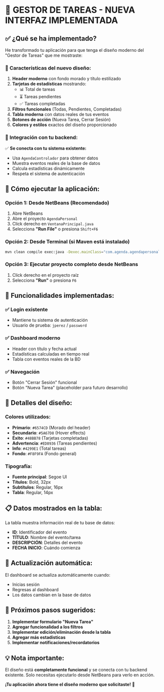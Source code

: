 # 🎯 **GESTOR DE TAREAS - NUEVA INTERFAZ IMPLEMENTADA**

## ✅ **¿Qué se ha implementado?**

He transformado tu aplicación para que tenga el diseño moderno del "Gestor de Tareas" que me mostraste:

### 🎨 **Características del nuevo diseño:**

1. **Header moderno** con fondo morado y título estilizado
2. **Tarjetas de estadísticas** mostrando:
   - 📊 Total de tareas
   - ⏳ Tareas pendientes  
   - ✅ Tareas completadas
3. **Filtros funcionales** (Todas, Pendientes, Completadas)
4. **Tabla moderna** con datos reales de tus eventos
5. **Botones de acción** (Nueva Tarea, Cerrar Sesión)
6. **Colores y estilos** exactos del diseño proporcionado

### 🔗 **Integración con tu backend:**

✅ **Se conecta con tu sistema existente:**
- Usa `AgendaControlador` para obtener datos
- Muestra eventos reales de la base de datos
- Calcula estadísticas dinámicamente
- Respeta el sistema de autenticación

## 🚀 **Cómo ejecutar la aplicación:**

### **Opción 1: Desde NetBeans (Recomendado)**
1. Abre NetBeans
2. Abre el proyecto `AgendaPersonal`
3. Click derecho en `VentanaPrincipal.java`
4. Selecciona **"Run File"** o presiona `Shift+F6`

### **Opción 2: Desde Terminal (si Maven está instalado)**
```bash
mvn clean compile exec:java -Dexec.mainClass="com.agenda.agendapersonal.vista.VentanaPrincipal"
```

### **Opción 3: Ejecutar proyecto completo desde NetBeans**
1. Click derecho en el proyecto raíz
2. Selecciona **"Run"** o presiona `F6`

## 🎯 **Funcionalidades implementadas:**

### ✅ **Login existente**
- Mantiene tu sistema de autenticación
- Usuario de prueba: `jperez` / `password`

### ✅ **Dashboard moderno**
- Header con título y fecha actual
- Estadísticas calculadas en tiempo real
- Tabla con eventos reales de la BD

### ✅ **Navegación**
- Botón "Cerrar Sesión" funcional
- Botón "Nueva Tarea" (placeholder para futuro desarrollo)

## 🎨 **Detalles del diseño:**

### **Colores utilizados:**
- **Primario**: `#6574CD` (Morado del header)
- **Secundario**: `#5A67D8` (Hover effects)
- **Éxito**: `#48BB78` (Tarjetas completadas)
- **Advertencia**: `#ED8936` (Tareas pendientes)
- **Info**: `#4299E1` (Total tareas)
- **Fondo**: `#F8F9FA` (Fondo general)

### **Tipografía:**
- **Fuente principal**: Segoe UI
- **Títulos**: Bold, 32px
- **Subtítulos**: Regular, 16px
- **Tabla**: Regular, 14px

## 📋 **Datos mostrados en la tabla:**

La tabla muestra información real de tu base de datos:
- **ID**: Identificador del evento
- **TÍTULO**: Nombre del evento/tarea
- **DESCRIPCIÓN**: Detalles del evento
- **FECHA INICIO**: Cuándo comienza

## 🔄 **Actualización automática:**

El dashboard se actualiza automáticamente cuando:
- Inicias sesión
- Regresas al dashboard
- Los datos cambian en la base de datos

## 🎯 **Próximos pasos sugeridos:**

1. **Implementar formulario "Nueva Tarea"**
2. **Agregar funcionalidad a los filtros**
3. **Implementar edición/eliminación desde la tabla**
4. **Agregar más estadísticas**
5. **Implementar notificaciones/recordatorios**

## 💡 **Nota importante:**

El diseño está **completamente funcional** y se conecta con tu backend existente. Solo necesitas ejecutarlo desde NetBeans para verlo en acción.

**¡Tu aplicación ahora tiene el diseño moderno que solicitaste!** 🎉